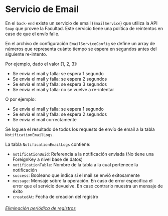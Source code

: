 # Servicio de Email

En el `back-end` existe un servicio de email (`EmailService`) que utiliza la 
API `Soap` que provee la Facultad. Este servicio tiene una política de reintentos
en caso de que el envío falle.

En el archivo de configuración `EmailServiceConfig` se define un array de 
números que representa cuánto tiempo se espera en segundos antes del siguiente 
re-intento.

Por ejemplo, dado el valor [1, 2, 3]:

* Se envía el mail y falla: se espera 1 segundo
* Se envía el mail y falla: se espera 2 segundos
* Se envía el mail y falla: se espera 3 segundos
* Se envía el mail y falla: no se vuelve a re-intentar

O por ejemplo:

* Se envía el mail y falla: se espera 1 segundo
* Se envía el mail y falla: se espera 2 segundos
* Se envía el mail correctamente

Se loguea el resultado de todos los requests de envío de email a la 
tabla `NotificationEmailLogs`.

La tabla `NotificationEmailLogs` contiene:

* `notificationUuid`: Referencia a la notificación enviada (No tiene una ForeignKey a nivel base de datos)
* `notificationTable`: Nombre de la tabla a la cual pertenece la notificación
* `success`: Booleano que indica si el mail se envió exitosamente
* `message`: Mensaje sobre la operación. En caso de error especifica el error que el servicio devuelve. En caso contrario muestra un mensaje de éxito
* `createdAt`: Fecha de creación del registro

###### [Eliminación periódica de registros](PeriodicRemoval.md)
